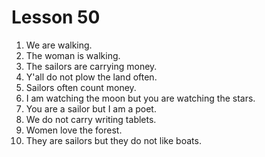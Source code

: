 # Lesson 50

1. We are walking.
2. The woman is walking.
3. The sailors are carrying money.
4. Y'all do not plow the land often.
5. Sailors often count money.
6. I am watching the moon but you are watching the stars.
7. You are a sailor but I am a poet.
8. We do not carry writing tablets.
9. Women love the forest.
10. They are sailors but they do not like boats.
